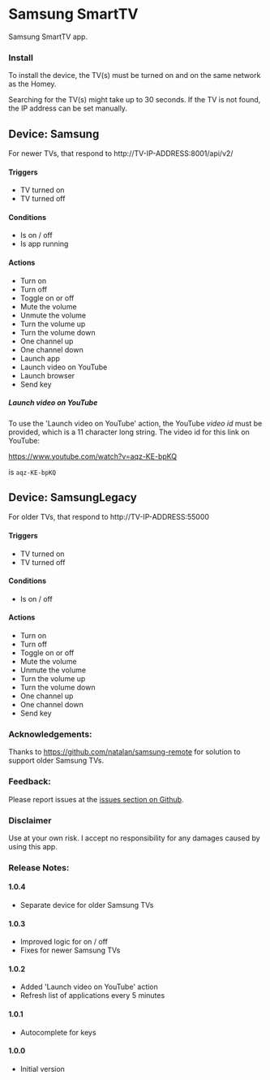 # Samsung SmartTV

Samsung SmartTV app.

### Install

To install the device, the TV(s) must be turned on and on the same network as the Homey.

Searching for the TV(s) might take up to 30 seconds.  If the TV is not found, the IP address can be set manually.

## Device: Samsung

For newer TVs, that respond to http://TV-IP-ADDRESS:8001/api/v2/

#### Triggers

- TV turned on
- TV turned off

#### Conditions

- Is on / off
- Is app running

#### Actions

- Turn on
- Turn off
- Toggle on or off
- Mute the volume
- Unmute the volume
- Turn the volume up
- Turn the volume down
- One channel up
- One channel down
- Launch app
- Launch video on YouTube
- Launch browser
- Send key

##### Launch video on YouTube

To use the 'Launch video on YouTube' action, the YouTube _video id_ must be provided, which is a 11 character long string.  The video id for this link on YouTube:

https://www.youtube.com/watch?v=aqz-KE-bpKQ

is ```aqz-KE-bpKQ```


## Device: SamsungLegacy

For older TVs, that respond to http://TV-IP-ADDRESS:55000

#### Triggers

- TV turned on
- TV turned off

#### Conditions

- Is on / off

#### Actions

- Turn on
- Turn off
- Toggle on or off
- Mute the volume
- Unmute the volume
- Turn the volume up
- Turn the volume down
- One channel up
- One channel down
- Send key


### Acknowledgements:

Thanks to https://github.com/natalan/samsung-remote for solution to support older Samsung TVs.

### Feedback:

Please report issues at the [issues section on Github](https://github.com/balmli/com.samsung.smart/issues).

### Disclaimer

Use at your own risk. I accept no responsibility for any damages caused by using this app.

### Release Notes:

#### 1.0.4 

- Separate device for older Samsung TVs

#### 1.0.3

- Improved logic for on / off
- Fixes for newer Samsung TVs

#### 1.0.2

- Added 'Launch video on YouTube' action
- Refresh list of applications every 5 minutes

#### 1.0.1 

- Autocomplete for keys

#### 1.0.0

- Initial version

